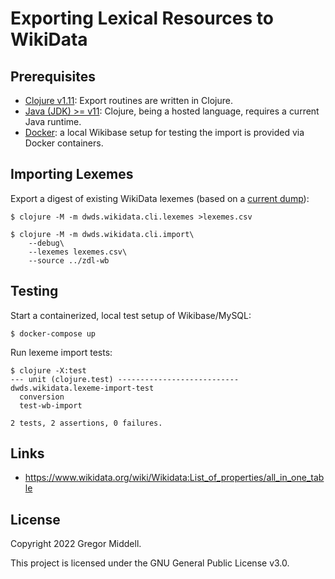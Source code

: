 # Exporting Lexical Resources to WikiData

## Prerequisites

* [Clojure v1.11](https://clojure.org/guides/getting_started): Export routines
  are written in Clojure.
* [Java (JDK) >= v11](https://openjdk.java.net/): Clojure, being a hosted
  language, requires a current Java runtime.
* [Docker](https://docs.docker.com/get-docker/): a local Wikibase setup for
  testing the import is provided via Docker containers.

## Importing Lexemes

Export a digest of existing WikiData lexemes (based on a [current
dump](https://dumps.wikimedia.org/wikidatawiki/entities/latest-lexemes.json.gz)):

```
$ clojure -M -m dwds.wikidata.cli.lexemes >lexemes.csv
```

```
$ clojure -M -m dwds.wikidata.cli.import\
    --debug\
    --lexemes lexemes.csv\
    --source ../zdl-wb
```

## Testing

Start a containerized, local test setup of Wikibase/MySQL:
```
$ docker-compose up
```

Run lexeme import tests:

```
$ clojure -X:test
--- unit (clojure.test) ---------------------------
dwds.wikidata.lexeme-import-test
  conversion
  test-wb-import

2 tests, 2 assertions, 0 failures.
```

## Links

* https://www.wikidata.org/wiki/Wikidata:List_of_properties/all_in_one_table

## License

Copyright 2022 Gregor Middell.

This project is licensed under the GNU General Public License v3.0.
